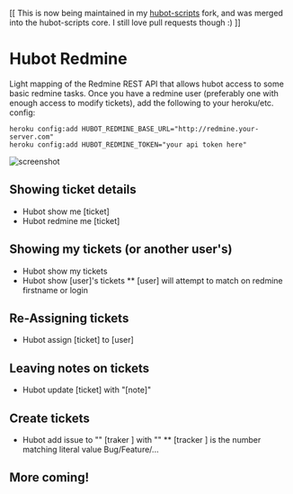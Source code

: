 [[ This is now being maintained in my [hubot-scripts](https://github.com/robhurring/hubot-scripts/blob/master/src/scripts/redmine.coffee) fork, and was merged into the hubot-scripts core. I still love pull requests though :) ]]

# Hubot Redmine

Light mapping of the Redmine REST API that allows hubot access to some basic redmine tasks. Once you have a redmine
user (preferably one with enough access to modify tickets), add the following to your heroku/etc. config:

    heroku config:add HUBOT_REDMINE_BASE_URL="http://redmine.your-server.com"
    heroku config:add HUBOT_REDMINE_TOKEN="your api token here"
  
![screenshot](https://github.com/robhurring/hubot-redmine/blob/master/ss.png?raw=true)

## Showing ticket details

* Hubot show me [ticket]
* Hubot redmine me [ticket]

## Showing my tickets (or another user's)

* Hubot show my tickets
* Hubot show [user]'s tickets
** [user] will attempt to match on redmine firstname or login

## Re-Assigning tickets

* Hubot assign [ticket] to [user]

## Leaving notes on tickets

* Hubot update [ticket] with "[note]"

## Create tickets

* Hubot add issue to "<project>" [traker <id>] with "<subject>"
** [tracker <id>] is the number matching literal value Bug/Feature/...

## More coming!